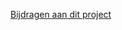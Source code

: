 [Bijdragen aan dit project](https://github.com/VNG-Realisatie/API-Kennisbank/blob/master/CONTRIBUTING.md)
